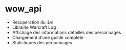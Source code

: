# wow_api

<ul>
	<li>Recuperation du iLvl</li>
	<li>Librairie Warcraft Log</li>
	<li>Affichage des informations détaillés des personnages</li>
	<li>Chargement d'une guilde complete</li>
	<li>Statistiques des personnages</li>
</ul>